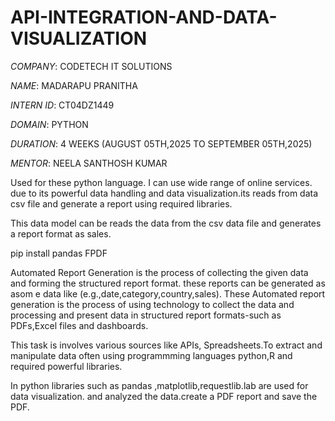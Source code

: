  # API-INTEGRATION-AND-DATA-VISUALIZATION 

 *COMPANY*: CODETECH IT SOLUTIONS

 *NAME*: MADARAPU PRANITHA

 *INTERN ID*: CT04DZ1449

 *DOMAIN*: PYTHON

 *DURATION*: 4 WEEKS (AUGUST 05TH,2025 TO SEPTEMBER 05TH,2025)

 *MENTOR*: NEELA SANTHOSH KUMAR

  Used for these python language. I can use wide range of online services. due to its powerful data handling and data visualization.its reads from data csv file      and generate a report using required libraries.

  This data model can be reads the data from the csv data file and generates a report format as sales.

  pip install pandas FPDF

  Automated Report Generation is the process of collecting the given data and forming the structured report format. these reports can be generated as asom e data     like (e.g.,date,category,country,sales). These Automated report generation is the process of using technology to collect the data and processing and present data   in structured report formats-such as PDFs,Excel files and dashboards.

  This task is involves various sources like APIs, Spreadsheets.To extract and manipulate data often using programmming languages python,R and required powerful      libraries.

  In python libraries such as pandas ,matplotlib,requestlib.lab are used for data visualization. and analyzed the data.create a PDF report and save the PDF.

   

